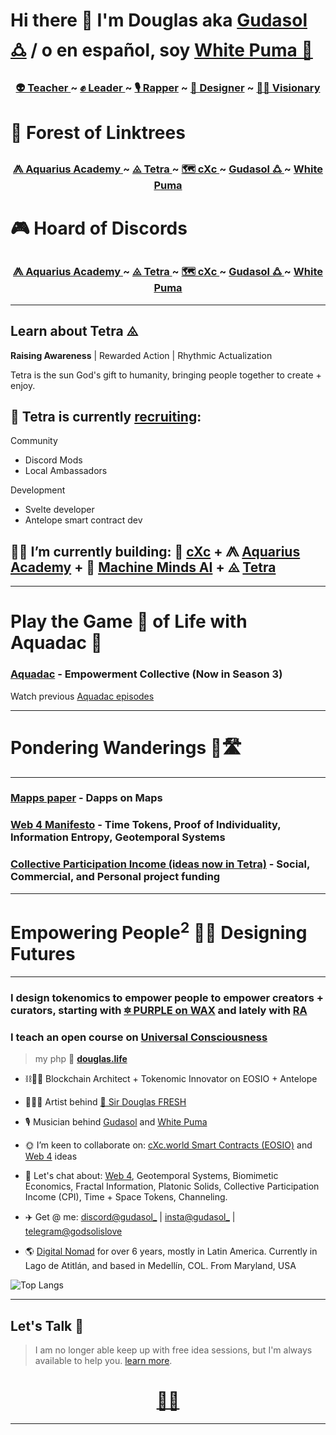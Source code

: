 # Hi there 👋 I'm Douglas aka [Gudasol 🜛](https://ampl.ink/gudasol) / o en español, soy [White Puma 🐆](https://puma.red)

<h3 align="center"><b>
 <a href="https://in.aquarius.academy">👽 Teacher </a> ~ 
 <a href="https://lu.ma/aquadac">✊ Leader </a> ~ 
 <a href="https://open.spotify.com/playlist/2WEKrYq0mht0kyFguEcYzi">🎙 Rapper</a> ~ 
 <a href="https://www.redbubble.com/people/SirDouglasFresh/shop">🎨 Designer</a> ~ 
 <a href="https://gudasol.gumroad.com">🧙‍♂️ Visionary</a>
</b>
</h3>

# 🌳 Forest of Linktrees

<h3 align="center"><b>
 <a href="https://linktr.ee/aquarius.academy"> ⨇ Aquarius Academy </a> ~ 
 <a href="https://linktr.ee/tetra.earth"> ⨻ Tetra </a> ~ 
 <a href="https://linktr.ee/cXc.world"> 🗺 cXc </a> ~ 
 <a href="https://linktr.ee/gudasol"> Gudasol 🜛 </a> ~ 
 <a href="https://linktr.ee/gudasol"> White Puma </a>
</b>
</h3>

# 🎮 Hoard of Discords 

<h3 align="center"><b>
 <a href="https://discord.gg/KnbA47n6Zj"> ⨇ Aquarius Academy </a> ~ 
 <a href="https://discord.gg/ZSU5BgGTAY"> ⨻ Tetra </a> ~ 
 <a href="https://discord.gg/u3kpj7xEWZ"> 🗺 cXc </a> ~ 
 <a href="https://discord.gg/MrRXZYhHfp"> Gudasol 🜛 </a> ~ 
 <a href="https://discord.gg/jeDbjj3EHS"> White Puma </a>
</b>
</h3>


___

## Learn about Tetra ⨻ 
**Raising Awareness** | Rewarded Action | Rhythmic Actualization

Tetra is the sun God's gift to humanity, bringing people together to create + enjoy. 

## 🤝 Tetra is currently [recruiting](https://discord.com/invite/ZSU5BgGTAY): 

Community
- Discord Mods
- Local Ambassadors 

Development
- Svelte developer
- Antelope smart contract dev


## 👷‍♂️ I’m currently building: 🔺 [cXc](https://linktr.ee/cxc.world) + ⨇ [Aquarius Academy](https://aquarius.academy/) + 🦾 [Machine Minds AI](https://godsol.gumroad.com) + ⨻ [Tetra](https://tetra.earth)


___
  
# Play the Game 🏀 of Life with Aquadac 🏺

### [Aquadac](https://lu.ma/aquadac) - Empowerment Collective (Now in Season 3)

Watch previous [Aquadac episodes](https://www.youtube.com/playlist?list=PLRRVgL5-YYRWHfSaiEk_QXQuKKnIvW8Fm)

___


# Pondering Wanderings 🤔🛣

___

### [Mapps paper](https://docs.google.com/document/d/1YppJ2EYumRI2j0UHYdZh7NJMObMI_NfHgaFRLbjgBtw/preview) - Dapps on Maps 

### [Web 4 Manifesto](https://github.com/dougbutner/web-4) - Time Tokens, Proof of Individuality, Information Entropy, Geotemporal Systems  

### [Collective Participation Income (ideas now in Tetra)](https://github.com/dougbutner/effective-collective) - Social, Commercial, and Personal project funding

--- 

# Empowering People<sup>2</sup> 💫🙏 Designing Futures

___

### I design tokenomics to empower people to empower creators + curators, starting with [🔯 PURPLE on WAX](https://github.com/currentxchange/purple-explainer) and lately with [RA](https://know.tetra.earth/info/system/localnomics)

### I teach an open course on [Universal Consciousness](https://aquarius.academy/learn/universal-consciousness-densities-dimensions-matrices-grids/)

> my php 🏡 **[douglas.life](https://douglas.life/)** 

- ⛓👷‍♂️ Blockchain Architect + Tokenomic Innovator on EOSIO + Antelope
- 🧙‍♂️🎇 Artist behind [🔮 Sir Douglas FRESH](https://www.redbubble.com/people/SirDouglasFresh/shop)
- 🎙 Musician behind [Gudasol](https://open.spotify.com/playlist/2WEKrYq0mht0kyFguEcYzi) and [White Puma](https://puma.red)
- 🌞 I’m keen to collaborate on: [cXc.world Smart Contracts (EOSIO)](https://github.com/dougbutner/beta-pseudo) and [Web 4](https://github.com/dougbutner/web-4) ideas
- 💬 Let's chat about: [Web 4](https://github.com/dougbutner/web-4), Geotemporal Systems, Biomimetic Economics, Fractal Information, Platonic Solids, Collective Participation Income (CPI), Time + Space Tokens, Channeling.
- ✈️ Get @ me: [discord@gudasol_](https://discord.gg/MrRXZYhHfp) | [insta@gudasol_](https://instagram.com/dougbutner) | [telegram@godsolislove](https://tg.me/godsolislove)

- 🌎 [Digital Nomad](https://gudasol.gumroad.com/l/become-digital-nomad) for over 6 years, mostly in Latin America. Currently in Lago de Atitlán, and based in Medellín, COL. From Maryland, USA

![Top Langs](https://github-readme-stats.vercel.app/api/top-langs/?username=dougbutner&layout=donut)

___   

## Let's Talk 🤝
> I am no longer able keep up with free idea sessions, but I'm always available to help you. [learn more](https://gudasol.gumroad.com/).
 
<h1 align="center">
<a href="https://linktr.ee/gudasol">🔗🌳</a>
</h1>

___  
